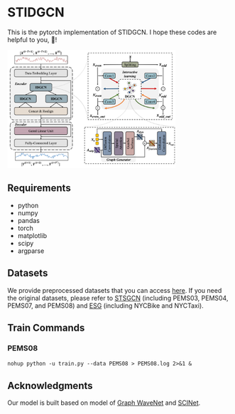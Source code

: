 # STIDGCN

This is the pytorch implementation of STIDGCN. I hope these codes are helpful to you, 🌟!

<img src="figs/model.png" width="75%">

## Requirements
- python
- numpy
- pandas
- torch
- matplotlib
- scipy
- argparse

## Datasets
We provide preprocessed datasets that you can access [here](https://www.aliyundrive.com/s/X3vqwm2fdPn). If you need the original datasets, please refer to [STSGCN](https://github.com/Davidham3/STSGCN) (including PEMS03, PEMS04, PEMS07, and PEMS08) and [ESG](https://github.com/LiuZH-19/ESG) (including NYCBike and NYCTaxi).

## Train Commands

### PEMS08
```
nohup python -u train.py --data PEMS08 > PEMS08.log 2>&1 &
```

## Acknowledgments
Our model is built based on model of [Graph WaveNet](https://github.com/nnzhan/Graph-WaveNet) and [SCINet](https://github.com/cure-lab/SCINet).
